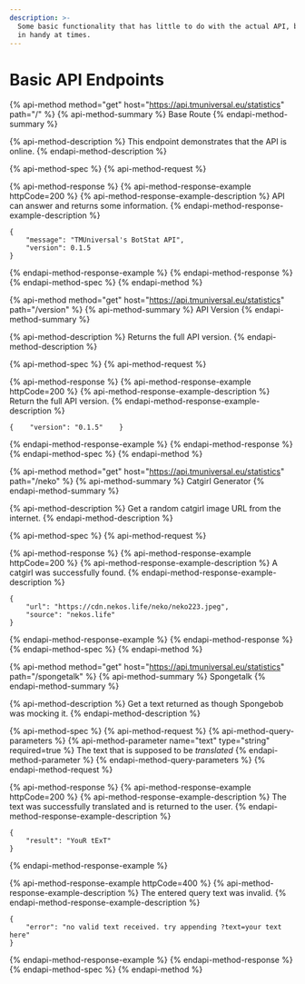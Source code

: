 ```yaml
---
description: >-
  Some basic functionality that has little to do with the actual API, but comes
  in handy at times.
---
```


# Basic API Endpoints

{% api-method method="get" host="https://api.tmuniversal.eu/statistics" path="/" %}
{% api-method-summary %}
Base Route
{% endapi-method-summary %}

{% api-method-description %}
This endpoint demonstrates that the API is online.
{% endapi-method-description %}

{% api-method-spec %}
{% api-method-request %}

{% api-method-response %}
{% api-method-response-example httpCode=200 %}
{% api-method-response-example-description %}
API can answer and returns some information.
{% endapi-method-response-example-description %}

```
{
    "message": "TMUniversal's BotStat API",
    "version": 0.1.5
}
```
{% endapi-method-response-example %}
{% endapi-method-response %}
{% endapi-method-spec %}
{% endapi-method %}

{% api-method method="get" host="https://api.tmuniversal.eu/statistics" path="/version" %}
{% api-method-summary %}
API Version
{% endapi-method-summary %}

{% api-method-description %}
Returns the full API version.
{% endapi-method-description %}

{% api-method-spec %}
{% api-method-request %}

{% api-method-response %}
{% api-method-response-example httpCode=200 %}
{% api-method-response-example-description %}
Return the full API version.
{% endapi-method-response-example-description %}

```
{    "version": "0.1.5"    }
```
{% endapi-method-response-example %}
{% endapi-method-response %}
{% endapi-method-spec %}
{% endapi-method %}

{% api-method method="get" host="https://api.tmuniversal.eu/statistics" path="/neko" %}
{% api-method-summary %}
Catgirl Generator
{% endapi-method-summary %}

{% api-method-description %}
Get a random catgirl image URL from the internet.
{% endapi-method-description %}

{% api-method-spec %}
{% api-method-request %}

{% api-method-response %}
{% api-method-response-example httpCode=200 %}
{% api-method-response-example-description %}
A catgirl was successfully found.
{% endapi-method-response-example-description %}

```
{
    "url": "https://cdn.nekos.life/neko/neko223.jpeg",
    "source": "nekos.life"
}
```
{% endapi-method-response-example %}
{% endapi-method-response %}
{% endapi-method-spec %}
{% endapi-method %}

{% api-method method="get" host="https://api.tmuniversal.eu/statistics" path="/spongetalk" %}
{% api-method-summary %}
Spongetalk
{% endapi-method-summary %}

{% api-method-description %}
Get a text returned as though Spongebob was mocking it.
{% endapi-method-description %}

{% api-method-spec %}
{% api-method-request %}
{% api-method-query-parameters %}
{% api-method-parameter name="text" type="string" required=true %}
The text that is supposed to be _translated_
{% endapi-method-parameter %}
{% endapi-method-query-parameters %}
{% endapi-method-request %}

{% api-method-response %}
{% api-method-response-example httpCode=200 %}
{% api-method-response-example-description %}
The text was successfully translated and is returned to the user.
{% endapi-method-response-example-description %}

```
{
    "result": "YouR tExT"
}
```
{% endapi-method-response-example %}

{% api-method-response-example httpCode=400 %}
{% api-method-response-example-description %}
The entered query text was invalid.
{% endapi-method-response-example-description %}

```
{
    "error": "no valid text received. try appending ?text=your text here"
}
```
{% endapi-method-response-example %}
{% endapi-method-response %}
{% endapi-method-spec %}
{% endapi-method %}

